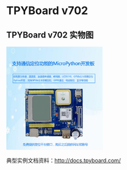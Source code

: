 <h1>TPYBoard v702</h1>

<h2>TPYBoard v702 实物图</h2>

<img src="https://github.com/TPYBoard/TPYBoard-v702/blob/master/image/v702.png" style="max-width:50%;">



典型实例文档资料：http://docs.tpyboard.com/

